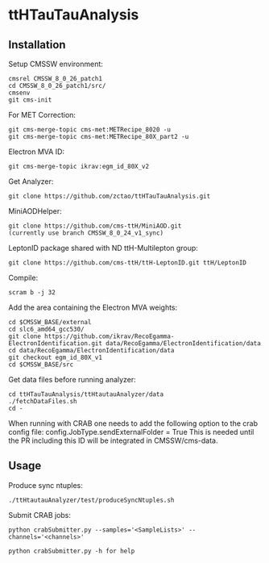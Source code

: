 # ttHTauTauAnalysis

## Installation

Setup CMSSW environment:

	cmsrel CMSSW_8_0_26_patch1
	cd CMSSW_8_0_26_patch1/src/
	cmsenv
	git cms-init

For MET Correction:

	git cms-merge-topic cms-met:METRecipe_8020 -u
	git cms-merge-topic cms-met:METRecipe_80X_part2 -u

Electron MVA ID:

	git cms-merge-topic ikrav:egm_id_80X_v2

Get Analyzer:

	git clone https://github.com/zctao/ttHTauTauAnalysis.git

MiniAODHelper:

	git clone https://github.com/cms-ttH/MiniAOD.git
	(currently use branch CMSSW_8_0_24_v1_sync)

LeptonID package shared with ND ttH-Multilepton group:

	git clone https://github.com/cms-ttH/ttH-LeptonID.git ttH/LeptonID

Compile:

	scram b -j 32

Add the area containing the Electron MVA weights:

	cd $CMSSW_BASE/external
	cd slc6_amd64_gcc530/
	git clone https://github.com/ikrav/RecoEgamma-ElectronIdentification.git data/RecoEgamma/ElectronIdentification/data
	cd data/RecoEgamma/ElectronIdentification/data
	git checkout egm_id_80X_v1
	cd $CMSSW_BASE/src

Get data files before running analyzer:

	cd ttHTauTauAnalysis/ttHtautauAnalyzer/data
	./fetchDataFiles.sh
	cd -

When running with CRAB one needs to add the following option to the crab config file: config.JobType.sendExternalFolder = True This is needed until the PR including this ID will be integrated in CMSSW/cms-data.

## Usage

Produce sync ntuples:

	./ttHtautauAnalyzer/test/produceSyncNtuples.sh

Submit CRAB jobs:

	python crabSubmitter.py --samples='<SampleLists>' --channels='<channels>'

	python crabSubmitter.py -h for help